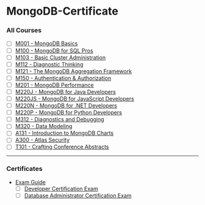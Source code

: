 # MongoDB-Certificate

### All Courses
- [ ] [M001 - MongoDB Basics](https://university.mongodb.com/courses/M001/about)
- [ ] [M100 - MongoDB for SQL Pros](https://university.mongodb.com/courses/M100/about)
- [ ] [M103 - Basic Cluster Administration](https://university.mongodb.com/courses/M103/about)
- [ ] [M112 - Diagnostic Thinking](https://university.mongodb.com/courses/M112/about)
- [ ] [M121 - The MongoDB Aggregation Framework](https://university.mongodb.com/courses/M121/about)
- [ ] [M150 - Authentication & Authorization](https://university.mongodb.com/courses/M150/about)
- [ ] [M201 - MongoDB Performance](https://university.mongodb.com/courses/M201/about)
- [ ] [M220J - MongoDB for Java Developers](https://university.mongodb.com/courses/M220J/about)
- [ ] [M220JS - MongoDB for JavaScript Developers](https://university.mongodb.com/courses/M220JS/about)
- [ ] [M220N - MongoDB for .NET Developers](https://university.mongodb.com/courses/M220N/about)
- [ ] [M220P - MongoDB for Python Developers](https://university.mongodb.com/courses/M220P/about)
- [ ] [M312 - Diagnostics and Debugging](https://university.mongodb.com/courses/M312/about)
- [ ] [M320 - Data Modeling](https://university.mongodb.com/courses/M320/about)
- [ ] [A131 - Introduction to MongoDB Charts](https://university.mongodb.com/courses/A131/about)
- [ ] [A300 - Atlas Security](https://university.mongodb.com/courses/A300/about)
- [ ] [T101 - Crafting Conference Abstracts](https://university.mongodb.com/courses/T101/about)

---

### Certificates

- [Exam Guide](https://university.mongodb.com/exam/guide)
  - [ ] [Developer Certification Exam](https://university.mongodb.com/certification/developer/about)
  - [ ] [Database Administrator Certification Exam](https://university.mongodb.com/certification/dba/about)